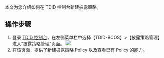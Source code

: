 
本文为您介绍如何在 TDID 控制台新建披露策略。



## 操作步骤

1. 登录 [TDID 控制台]()，在左侧菜单栏中选择【TDID-BCOS】>【披露策略管理】进入“披露策略管理”页面。
   ![](https://main.qcloudimg.com/raw/41ab013cbef0d84a73c4dfcb0e454836.png)
2. 在该页面，提供了新建披露策略 Policy 以及查看已有 Policy 的能力。

